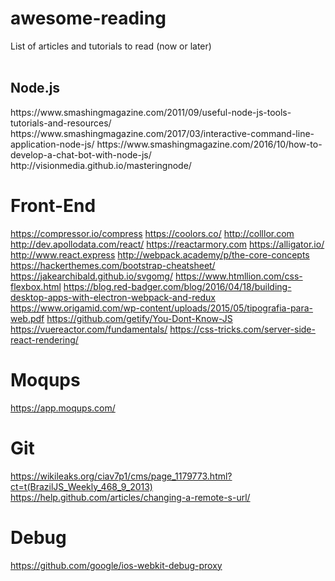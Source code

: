 # awesome-reading
List of articles and tutorials to read (now or later)
<br><br>
<h2>Node.js</h2>
https://www.smashingmagazine.com/2011/09/useful-node-js-tools-tutorials-and-resources/
https://www.smashingmagazine.com/2017/03/interactive-command-line-application-node-js/
https://www.smashingmagazine.com/2016/10/how-to-develop-a-chat-bot-with-node-js/
http://visionmedia.github.io/masteringnode/

# Front-End
https://compressor.io/compress
https://coolors.co/
http://colllor.com
http://dev.apollodata.com/react/
https://reactarmory.com
https://alligator.io/
http://www.react.express
http://webpack.academy/p/the-core-concepts
https://hackerthemes.com/bootstrap-cheatsheet/
https://jakearchibald.github.io/svgomg/
https://www.htmllion.com/css-flexbox.html
https://blog.red-badger.com/blog/2016/04/18/building-desktop-apps-with-electron-webpack-and-redux
https://www.origamid.com/wp-content/uploads/2015/05/tipografia-para-web.pdf
https://github.com/getify/You-Dont-Know-JS
https://vuereactor.com/fundamentals/
https://css-tricks.com/server-side-react-rendering/

# Moqups
https://app.moqups.com/

# Git
https://wikileaks.org/ciav7p1/cms/page_1179773.html?ct=t(BrazilJS_Weekly_468_9_2013)
https://help.github.com/articles/changing-a-remote-s-url/

# Debug
https://github.com/google/ios-webkit-debug-proxy


